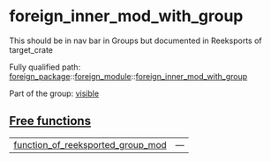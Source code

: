 # foreign_inner_mod_with_group

This should be in nav bar in Groups but documented in Reeksports of target_crate

Fully qualified path: [foreign_package](./foreign_package.md)::[foreign_module](./foreign_package-foreign_module.md)::[foreign_inner_mod_with_group](./foreign_package-foreign_module-foreign_inner_mod_with_group.md)

Part of the group: [visible](./visible.md)


## [Free functions](./foreign_package-foreign_module-foreign_inner_mod_with_group-free_functions.md)

| | |
|:---|:---|
| [function_of_reeksported_group_mod](./foreign_package-foreign_module-foreign_inner_mod_with_group-function_of_reeksported_group_mod.md) | — |
